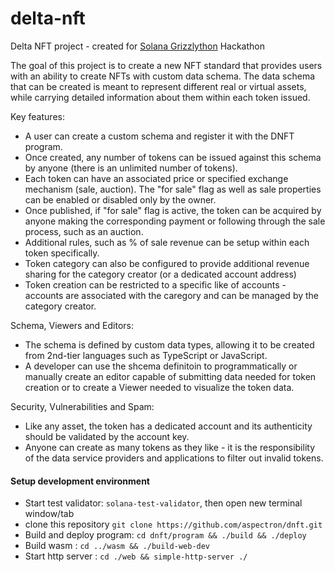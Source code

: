 # delta-nft

Delta NFT project - created for [Solana Grizzlython](https://solana.com/grizzlython) Hackathon

The goal of this project is to create a new NFT standard that provides users with an ability to create NFTs with custom data schema. The data schema that can be created is meant to represent different real or virtual assets, while carrying detailed information about them within each token issued.

Key features:

- A user can create a custom schema and register it with the DNFT program.
- Once created, any number of tokens can be issued against this schema by anyone (there is an unlimited number of tokens).
- Each token can have an associated price or specified exchange mechanism (sale, auction). The "for sale" flag as well as sale properties can be enabled or disabled only by the owner.
- Once published, if "for sale" flag is active, the token can be acquired by anyone making the corresponding payment or following through the sale process, such as an auction.
- Additional rules, such as % of sale revenue can be setup within each token specifically.
- Token category can also be configured to provide additional revenue sharing for the category creator (or a dedicated account address)
- Token creation can be restricted to a specific like of accounts - accounts are associated with the caregory and can be managed by the category creator.

Schema, Viewers and Editors:

- The schema is defined by custom data types, allowing it to be created from 2nd-tier languages such as TypeScript or JavaScript.
- A developer can use the shcema definitoin to programmatically or manually create an editor capable of submitting data needed for token creation or to create a Viewer needed to visualize the token data.

Security, Vulnerabilities and Spam:

- Like any asset, the token has a dedicated account and its authenticity should be validated by the account key.
- Anyone can create as many tokens as they like - it is the responsibility of the data service providers and applications to filter out invalid tokens.


#### Setup development environment
- Start test validator: `solana-test-validator`, then open new terminal window/tab
- clone this repository `git clone https://github.com/aspectron/dnft.git`
- Build and deploy program: `cd dnft/program && ./build && ./deploy`
- Build wasm : `cd ../wasm && ./build-web-dev`
- Start http server : `cd ./web && simple-http-server ./`
